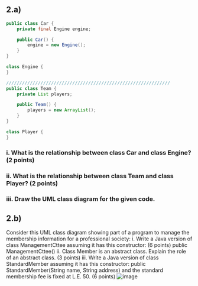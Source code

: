 ## 2.a)
``` java
public class Car {
    private final Engine engine;

    public Car() {
        engine = new Engine();
    }
}

class Engine {
}

//////////////////////////////////////////////////////////////
public class Team {
    private List players;

    public Team() {
        players = new ArrayList();
    }
}

class Player {
}

```
### i. What is the relationship between class Car and class Engine? (2 points)
### ii. What is the relationship between class Team and class Player? (2 points)
### iii. Draw the UML class diagram for the given code. 


## 2.b) 
Consider this UML class diagram showing part of a program to manage the membership information for a
professional society:
i. Write a Java version of class ManagementCttee assuming it has this constructor: (6 points)
public ManagementCttee()
ii. Class Member is an abstract class. Explain the role of an abstract class. (3 points)
iii. Write a Java version of class StandardMember assuming it has this constructor:
public StandardMember(String name, String address)
and the standard membership fee is fixed at L.E. 50. (6 points)
![image](https://github.com/AhmedBakrXI/-java-exams/assets/114930002/9f7ba6ba-0454-4c2f-8374-8b0f75c80ce1)









